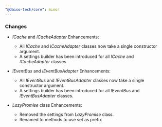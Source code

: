 ```yaml
---
"@daiso-tech/core": minor
---
```


### Changes
- <i>ICache</i> and <i>ICacheAdapter</i> Enhancements:
  - All <i>ICache</i> and <i>ICacheAdapter</i> classes now take a single constructor argument.
  - A settings builder has been introduced for all <i>ICache</i> and <i>ICacheAdapter</i> classes.

- <i>IEventBus</i> and <i>IEventBusAdapter</i> Enhancements:
  - All <i>IEventBus</i> and <i>IEventBusAdapter</i> classes now take a single constructor argument.
  - A settings builder has been introduced for all <i>IEventBus</i> and <i>IEventBusAdapter</i> classes.

- <i>LazyPromise</i> class Enhancements:
  - Removed the settings from <i>LazyPromise</i> class.
  - Renamed to methods to use set as prefix